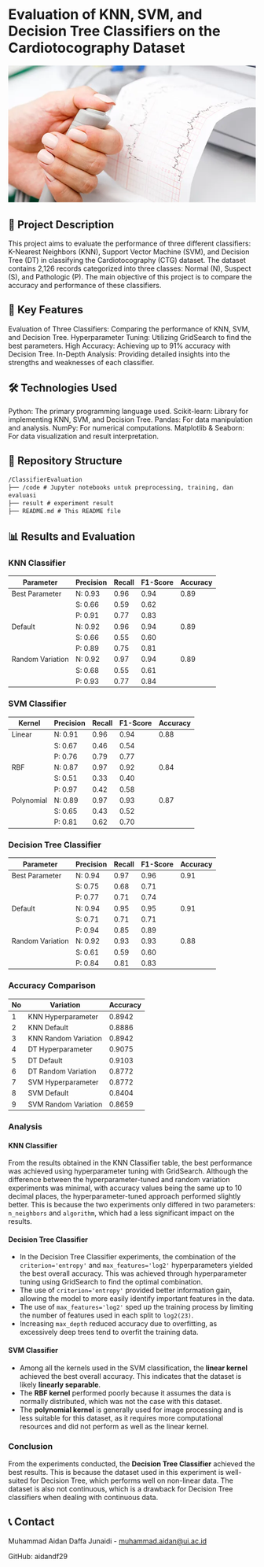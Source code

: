 # Evaluation of KNN, SVM, and Decision Tree Classifiers on the Cardiotocography Dataset

![Cardiotocography](https://github.com/aidandf29/Classification-of-the-Cardiotocography-Dataset./blob/main/Cardiotocography-CTG.jpg.webp)

## 📝 Project Description

This project aims to evaluate the performance of three different classifiers: K-Nearest Neighbors (KNN), Support Vector Machine (SVM), and Decision Tree (DT) in classifying the Cardiotocography (CTG) dataset. The dataset contains 2,126 records categorized into three classes: Normal (N), Suspect (S), and Pathologic (P). The main objective of this project is to compare the accuracy and performance of these classifiers.

## 🚀 Key Features

Evaluation of Three Classifiers: Comparing the performance of KNN, SVM, and Decision Tree.
Hyperparameter Tuning: Utilizing GridSearch to find the best parameters.
High Accuracy: Achieving up to 91% accuracy with Decision Tree.
In-Depth Analysis: Providing detailed insights into the strengths and weaknesses of each classifier.

## 🛠️ Technologies Used

Python: The primary programming language used.
Scikit-learn: Library for implementing KNN, SVM, and Decision Tree.
Pandas: For data manipulation and analysis.
NumPy: For numerical computations.
Matplotlib & Seaborn: For data visualization and result interpretation.

## 📂 Repository Structure

```
/ClassifierEvaluation
├── /code # Jupyter notebooks untuk preprocessing, training, dan evaluasi
├── result # experiment result
├── README.md # This README file
```

## 📊 Results and Evaluation

### KNN Classifier

| Parameter        | Precision | Recall | F1-Score | Accuracy |
| ---------------- | --------- | ------ | -------- | -------- |
| Best Parameter   | N: 0.93   | 0.96   | 0.94     | 0.89     |
|                  | S: 0.66   | 0.59   | 0.62     |          |
|                  | P: 0.91   | 0.77   | 0.83     |          |
| Default          | N: 0.92   | 0.96   | 0.94     | 0.89     |
|                  | S: 0.66   | 0.55   | 0.60     |          |
|                  | P: 0.89   | 0.75   | 0.81     |          |
| Random Variation | N: 0.92   | 0.97   | 0.94     | 0.89     |
|                  | S: 0.68   | 0.55   | 0.61     |          |
|                  | P: 0.93   | 0.77   | 0.84     |          |

### SVM Classifier

| Kernel     | Precision | Recall | F1-Score | Accuracy |
| ---------- | --------- | ------ | -------- | -------- |
| Linear     | N: 0.91   | 0.96   | 0.94     | 0.88     |
|            | S: 0.67   | 0.46   | 0.54     |          |
|            | P: 0.76   | 0.79   | 0.77     |          |
| RBF        | N: 0.87   | 0.97   | 0.92     | 0.84     |
|            | S: 0.51   | 0.33   | 0.40     |          |
|            | P: 0.97   | 0.42   | 0.58     |          |
| Polynomial | N: 0.89   | 0.97   | 0.93     | 0.87     |
|            | S: 0.65   | 0.43   | 0.52     |          |
|            | P: 0.81   | 0.62   | 0.70     |          |

### Decision Tree Classifier

| Parameter        | Precision | Recall | F1-Score | Accuracy |
| ---------------- | --------- | ------ | -------- | -------- |
| Best Parameter   | N: 0.94   | 0.97   | 0.96     | 0.91     |
|                  | S: 0.75   | 0.68   | 0.71     |          |
|                  | P: 0.77   | 0.71   | 0.74     |          |
| Default          | N: 0.94   | 0.95   | 0.95     | 0.91     |
|                  | S: 0.71   | 0.71   | 0.71     |          |
|                  | P: 0.94   | 0.85   | 0.89     |          |
| Random Variation | N: 0.92   | 0.93   | 0.93     | 0.88     |
|                  | S: 0.61   | 0.59   | 0.60     |          |
|                  | P: 0.84   | 0.81   | 0.83     |          |

### Accuracy Comparison

| No  | Variation            | Accuracy |
| --- | -------------------- | -------- |
| 1   | KNN Hyperparameter   | 0.8942   |
| 2   | KNN Default          | 0.8886   |
| 3   | KNN Random Variation | 0.8942   |
| 4   | DT Hyperparameter    | 0.9075   |
| 5   | DT Default           | 0.9103   |
| 6   | DT Random Variation  | 0.8772   |
| 7   | SVM Hyperparameter   | 0.8772   |
| 8   | SVM Default          | 0.8404   |
| 9   | SVM Random Variation | 0.8659   |

### Analysis

#### KNN Classifier

From the results obtained in the KNN Classifier table, the best performance was achieved using hyperparameter tuning with GridSearch. Although the difference between the hyperparameter-tuned and random variation experiments was minimal, with accuracy values being the same up to 10 decimal places, the hyperparameter-tuned approach performed slightly better. This is because the two experiments only differed in two parameters: `n_neighbors` and `algorithm`, which had a less significant impact on the results.

#### Decision Tree Classifier

- In the Decision Tree Classifier experiments, the combination of the `criterion='entropy'` and `max_features='log2'` hyperparameters yielded the best overall accuracy. This was achieved through hyperparameter tuning using GridSearch to find the optimal combination.
- The use of `criterion='entropy'` provided better information gain, allowing the model to more easily identify important features in the data.
- The use of `max_features='log2'` sped up the training process by limiting the number of features used in each split to `log2(23)`.
- Increasing `max_depth` reduced accuracy due to overfitting, as excessively deep trees tend to overfit the training data.

#### SVM Classifier

- Among all the kernels used in the SVM classification, the **linear kernel** achieved the best overall accuracy. This indicates that the dataset is likely **linearly separable**.
- The **RBF kernel** performed poorly because it assumes the data is normally distributed, which was not the case with this dataset.
- The **polynomial kernel** is generally used for image processing and is less suitable for this dataset, as it requires more computational resources and did not perform as well as the linear kernel.

### Conclusion

From the experiments conducted, the **Decision Tree Classifier** achieved the best results. This is because the dataset used in this experiment is well-suited for Decision Tree, which performs well on non-linear data. The dataset is also not continuous, which is a drawback for Decision Tree classifiers when dealing with continuous data.

## 📞 Contact

Muhammad Aidan Daffa Junaidi - muhammad.aidan@ui.ac.id

GitHub: aidandf29
